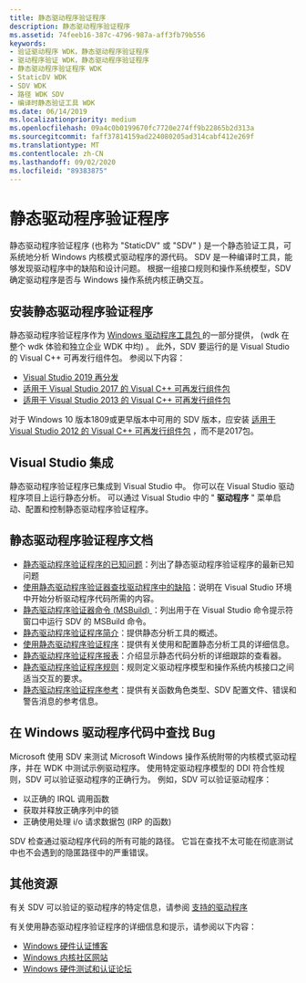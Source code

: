 ```yaml
---
title: 静态驱动程序验证程序
description: 静态驱动程序验证程序
ms.assetid: 74feeb16-387c-4796-987a-aff3fb79b556
keywords:
- 验证驱动程序 WDK，静态驱动程序验证程序
- 驱动程序验证 WDK，静态驱动程序验证程序
- 静态驱动程序验证程序 WDK
- StaticDV WDK
- SDV WDK
- 路径 WDK SDV
- 编译时静态验证工具 WDK
ms.date: 06/14/2019
ms.localizationpriority: medium
ms.openlocfilehash: 09a4c0b0199670fc7720e274ff9b22865b2d313a
ms.sourcegitcommit: faff37814159ad224080205ad314cabf412e269f
ms.translationtype: MT
ms.contentlocale: zh-CN
ms.lasthandoff: 09/02/2020
ms.locfileid: "89383875"
---
```

# <a name="static-driver-verifier"></a>静态驱动程序验证程序

静态驱动程序验证程序 (也称为 "StaticDV" 或 "SDV" ) 是一个静态验证工具，可系统地分析 Windows 内核模式驱动程序的源代码。 SDV 是一种编译时工具，能够发现驱动程序中的缺陷和设计问题。 根据一组接口规则和操作系统模型，SDV 确定驱动程序是否与 Windows 操作系统内核正确交互。

## <a name="installing-static-driver-verifier"></a>安装静态驱动程序验证程序

静态驱动程序验证程序作为 [Windows 驱动程序工具包 ](../download-the-wdk.md) 的一部分提供， (wdk 在整个 wdk 体验和独立企业 WDK 中均) 。  此外，SDV 要运行的是 Visual Studio 的 Visual C++ 可再发行组件包。 参阅以下内容：

* [Visual Studio 2019 再分发](/visualstudio/releases/2019/redistribution)
* [适用于 Visual Studio 2017 的 Visual C++ 可再发行组件包](https://support.microsoft.com/help/2977003/the-latest-supported-visual-c-downloads)
* [适用于 Visual Studio 2013 的 Visual C++ 可再发行组件包](https://www.microsoft.com/download/details.aspx?id=40784)  

对于 Windows 10 版本1809或更早版本中可用的 SDV 版本，应安装 [适用于 Visual Studio 2012 的 Visual C++ 可再发行组件包](https://my.visualstudio.com/Downloads?pid=1452) ，而不是2017包。

## <a name="visual-studio-integration"></a>Visual Studio 集成

静态驱动程序验证程序已集成到 Visual Studio 中。 你可以在 Visual Studio 驱动程序项目上运行静态分析。 可以通过 Visual Studio 中的 " **驱动程序** " 菜单启动、配置和控制静态驱动程序验证程序。

## <a name="static-driver-verifier-documentation"></a>静态驱动程序验证程序文档

* [静态驱动程序验证程序的已知问题](../develop/static-driver-verifier-known-issues.md)：列出了静态驱动程序验证程序的最新已知问题
* [使用静态驱动程序验证器查找驱动程序中的缺陷](using-static-driver-verifier-to-find-defects-in-drivers.md)：说明在 Visual Studio 环境中开始分析驱动程序代码所需的内容。
* [静态驱动程序验证器命令 (MSBuild) ](-static-driver-verifier-commands--msbuild-.md)：列出用于在 Visual Studio 命令提示符窗口中运行 SDV 的 MSBuild 命令。
* [静态驱动程序验证程序简介](introducing-static-driver-verifier.md)：提供静态分析工具的概述。
* [使用静态驱动程序验证程序](using-static-driver-verifier.md)：提供有关使用和配置静态分析工具的详细信息。
* [静态驱动程序验证程序报表](static-driver-verifier-report.md)：介绍显示静态代码分析的详细跟踪的查看器。
* [静态驱动程序验证程序规则](static-driver-verifier-rules.md)：规则定义驱动程序模型和操作系统内核接口之间适当交互的要求。
* [静态驱动程序验证程序参考](static-driver-verifier-reference.md)：提供有关函数角色类型、SDV 配置文件、错误和警告消息的参考信息。

## <a name="finding-bugs-in-windows-driver-code"></a>在 Windows 驱动程序代码中查找 Bug

Microsoft 使用 SDV 来测试 Microsoft Windows 操作系统附带的内核模式驱动程序，并在 WDK 中测试示例驱动程序。 使用特定驱动程序模型的 DDI 符合性规则，SDV 可以验证驱动程序的正确行为。 例如，SDV 可以验证驱动程序：

* 以正确的 IRQL 调用函数
* 获取并释放正确序列中的锁
* 正确使用处理 i/o 请求数据包 (IRP 的函数) 

SDV 检查通过驱动程序代码的所有可能的路径。 它旨在查找不太可能在彻底测试中也不会遇到的隐匿路径中的严重错误。

## <a name="additional-resources"></a>其他资源

有关 SDV 可以验证的驱动程序的特定信息，请参阅 [支持的驱动程序](supported-drivers.md)

有关使用静态驱动程序验证程序的详细信息和提示，请参阅以下内容：

* [Windows 硬件认证博客](https://techcommunity.microsoft.com/t5/Windows-Hardware-Certification/bg-p/WindowsHardwareCertification)
* [Windows 内核社区网站](https://techcommunity.microsoft.com/t5/Windows-Kernel/ct-p/WindowsKernel)
* [Windows 硬件测试和认证论坛](https://social.msdn.microsoft.com/Forums/home?forum=whck)